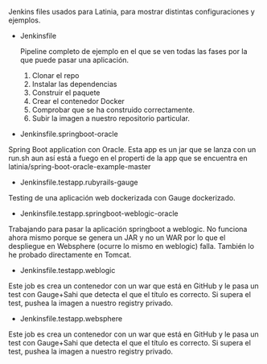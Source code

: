 
Jenkins files usados para Latinia, para mostrar distintas configuraciones y ejemplos.

* Jenkinsfile

  Pipeline completo de ejemplo en el que se ven todas las fases por la que puede pasar una aplicación. 
  1. Clonar el repo 
  2. Instalar las dependencias 
  3. Construir el paquete 
  4. Crear el contenedor Docker 
  5. Comprobar que se ha construido correctamente. 
  6. Subir la imagen a nuestro repositorio particular.

* Jenkinsfile.springboot-oracle

Spring Boot application con Oracle. Esta app es un jar que se lanza con un run.sh aun así está a fuego en el properti de la app que se encuentra en latinia/spring-boot-oracle-example-master 

* Jenkinsfile.testapp.rubyrails-gauge

Testing de una aplicación web dockerizada con Gauge dockerizado.

* Jenkinsfile.testapp.springboot-weblogic-oracle

Trabajando para pasar la aplicación springboot a weblogic. No funciona ahora mismo porque se genera un JAR y no un WAR por lo que el despliegue en Websphere (ocurre lo mismo en weblogic) falla. También lo he probado directamente en Tomcat.

* Jenkinsfile.testapp.weblogic

Este job es crea un contenedor con un war que está en GitHub y le pasa un test con Gauge+Sahi que detecta el que el título es correcto. Si supera el test, pushea la imagen a nuestro registry privado.

* Jenkinsfile.testapp.websphere

Este job es crea un contenedor con un war que está en GitHub y le pasa un test con Gauge+Sahi que detecta el que el título es correcto. Si supera el test, pushea la imagen a nuestro registry privado.

